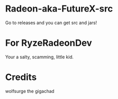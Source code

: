 # Radeon-aka-FutureX-src
Go to releases and you can get src and jars!

# For RyzeRadeonDev
Your a salty, scamming, little kid.

# Credits
wolfsurge the gigachad


